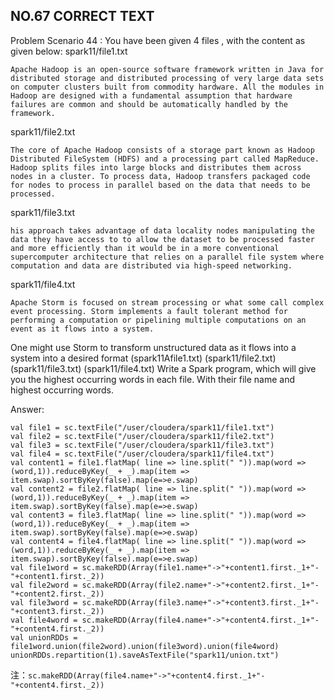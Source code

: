 ## NO.67 CORRECT TEXT

Problem Scenario 44 : You have been given 4 files , with the content as given below:
spark11/file1.txt

```
Apache Hadoop is an open-source software framework written in Java for distributed storage and distributed processing of very large data sets on computer clusters built from commodity hardware. All the modules in Hadoop are designed with a fundamental assumption that hardware failures are common and should be automatically handled by the framework.
```

spark11/file2.txt

```
The core of Apache Hadoop consists of a storage part known as Hadoop Distributed FileSystem (HDFS) and a processing part called MapReduce. Hadoop splits files into large blocks and distributes them across nodes in a cluster. To process data, Hadoop transfers packaged code for nodes to process in parallel based on the data that needs to be processed.
```

spark11/file3.txt

```
his approach takes advantage of data locality nodes manipulating the data they have access to to allow the dataset to be processed faster and more efficiently than it would be in a more conventional supercomputer architecture that relies on a parallel file system where computation and data are distributed via high-speed networking.
```

spark11/file4.txt

```
Apache Storm is focused on stream processing or what some call complex event processing. Storm implements a fault tolerant method for performing a computation or pipelining multiple computations on an event as it flows into a system. 
```

One might use Storm to transform unstructured data as it flows into a system into a desired format (spark11Afile1.txt) (spark11/file2.txt) (spark11/file3.txt) (spark11/file4.txt)
Write a Spark program, which will give you the highest occurring words in each file. With their file name and highest occurring words.

Answer:

```
val file1 = sc.textFile("/user/cloudera/spark11/file1.txt")
val file2 = sc.textFile("/user/cloudera/spark11/file2.txt")
val file3 = sc.textFile("/user/cloudera/spark11/file3.txt")
val file4 = sc.textFile("/user/cloudera/spark11/file4.txt")
val content1 = file1.flatMap( line => line.split(" ")).map(word => (word,1)).reduceByKey(_ + _).map(item => item.swap).sortByKey(false).map(e=>e.swap)
val content2 = file2.flatMap( line => line.split(" ")).map(word => (word,1)).reduceByKey(_ + _).map(item => item.swap).sortByKey(false).map(e=>e.swap)
val content3 = file3.flatMap( line => line.split(" ")).map(word => (word,1)).reduceByKey(_ + _).map(item => item.swap).sortByKey(false).map(e=>e.swap)
val content4 = file4.flatMap( line => line.split(" ")).map(word => (word,1)).reduceByKey(_ + _).map(item => item.swap).sortByKey(false).map(e=>e.swap)
val file1word = sc.makeRDD(Array(file1.name+"->"+content1.first._1+"-"+content1.first._2))
val file2word = sc.makeRDD(Array(file2.name+"->"+content2.first._1+"-"+content2.first._2))
val file3word = sc.makeRDD(Array(file3.name+"->"+content3.first._1+"-"+content3.first._2))
val file4word = sc.makeRDD(Array(file4.name+"->"+content4.first._1+"-"+content4.first._2))
val unionRDDs = file1word.union(file2word).union(file3word).union(file4word) 
unionRDDs.repartition(1).saveAsTextFile("spark11/union.txt")
```

注：`sc.makeRDD(Array(file4.name+"->"+content4.first._1+"-"+content4.first._2))`

